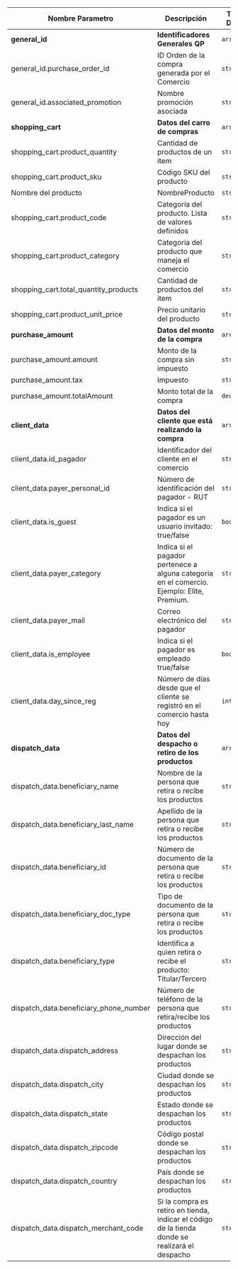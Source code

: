 |Nombre Parametro                |Descripción                                                                                 |Tipo Dato|
| ----                           | ----                                                                                       |----     |
|**general_id**                   |**Identificadores Generales QP**                                                            |`array`  |
|general_id.purchase_order_id                 |ID Orden de la compra generada por el Comercio                                              |`string` |
|general_id.associated_promotion             |Nombre promoción asociada                                                                   |`string` |
|**shopping_cart**                |**Datos del carro de compras**                                                              |`array`  |
|shopping_cart.product_quantity                |Cantidad de productos de un item                                                            |`string` |
|shopping_cart.product_sku                     |Código SKU del producto                                                                     |`string` |
|Nombre del producto             |NombreProducto                                                                              |`string` |
|shopping_cart.product_code                  |Categoría del producto. Lista de valores definidos                                          |`string` |
|shopping_cart.product_category               |Categoría del producto que maneja el comercio                                               |`string` |
|shopping_cart.total_quantity_products          |Cantidad de productos del item                                                              |`string` |
|shopping_cart.product_unit_price          |Precio unitario del producto                                                                |`string` |
|**purchase_amount**              |**Datos del monto de la compra**                                                            |`array`  |
|purchase_amount.amount                          |Monto de la compra sin impuesto                                                             |`string` |
|purchase_amount.tax                             |Impuesto                                                                                    |`string` |
|purchase_amount.totalAmount                     |Monto total de la compra                                                                    |`decimal`|
|**client_data**                  |**Datos del cliente que está realizando la compra**                                         |`array`  |
|client_data.id_pagador                       |Identificador del cliente en el comercio                                                    |`string` |
|client_data.payer_personal_id                 |Número de identificación del pagador - RUT                                                  |`string` |
|client_data.is_guest                         |Indica si el pagador es un usuario invitado: true/false                                     |`boolean`|
|client_data.payer_category                   |Indica si el pagador pertenece a alguna categoría en el comercio. Ejemplo: Elite, Premium.  |`string` |
|client_data.payer_mail                       |Correo electrónico del pagador                                                              |`string` |
|client_data.is_employee                      |Indica si el pagador es empleado true/false                                                 |`boolean`|
|client_data.day_since_reg                     |Número de días desde que el cliente se registró en el comercio hasta hoy                    |`int`    |
|**dispatch_data**                |**Datos del despacho o retiro de los productos**                                            |`array`  |
|dispatch_data.beneficiary_name                 |Nombre de la persona que retira o recibe los productos                                      |`string` |
|dispatch_data.beneficiary_last_name             |Apellido de la persona que retira o recibe los productos                                        |`string` |
|dispatch_data.beneficiary_id                   |Número de documento de la persona que retira o recibe los productos                             |`string` |
|dispatch_data.beneficiary_doc_type              |Tipo de documento de la persona que retira o recibe los productos                               |`string` |
|dispatch_data.beneficiary_type                |Identifica a quien retira o recibe el producto: Titular/Tercero                                 |`string` |
|dispatch_data.beneficiary_phone_number             |Número de teléfono de la persona que retira/recibe los productos                                |`string` |
|dispatch_data.dispatch_address                 |Dirección del lugar donde se despachan los productos                                            |`string` |
|dispatch_data.dispatch_city                    |Ciudad donde se despachan los productos                                                         |`string` |
|dispatch_data.dispatch_state                   |Estado donde se despachan los productos                                                         |`string` |
|dispatch_data.dispatch_zipcode                  |Código postal donde se despachan los productos                                                  |`string` |
|dispatch_data.dispatch_country                 |País donde se despachan los productos                                                           |`string` |
|dispatch_data.dispatch_merchant_code            |Si la compra es retiro en tienda, indicar el código de la tienda donde se realizará el despacho |`string` |
